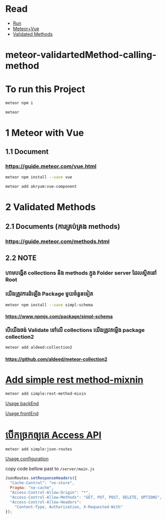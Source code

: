 # Read

- [Run](#To-run-this-Project)
- [Meteor+Vue](#1-Meteor-with-Vue)
- [Validated Methods](#2-Validated-Methods)

# meteor-validartedMethod-calling-method

# To run this Project

```bash
meteor npm i
```

```bash
meteor
```

# 1 Meteor with Vue

## 1.1 Document

### https://guide.meteor.com/vue.html

```bash
meteor npm install --save vue
```

```bash
meteor add akryum:vue-component
```

# 2 Validated Methods

## 2.1 Documents (ការគ្រប់គ្រង methods​)

### https://guide.meteor.com/methods.html

## 2.2 NOTE

### ហាមបង្កើត collections និង methods ក្នុង Folder server ដែលស្ថិតនៅ Root

### យើងត្រូវការដំឡើង Package មួយចំនួនទៀត

```bash
meteor npm install --save simpl-schema
```

#### https://www.npmjs.com/package/simpl-schema

### បើយើងចង់ Validate ទៅលើ collections យើងត្រូវតម្លើង package collection2

```bash
meteor add aldeed:collection2
```

#### https://github.com/aldeed/meteor-collection2

# [Add simple rest method-mixnin](https://atmospherejs.com/simple/rest-method-mixin)
```bash
meteor add simple:rest-method-mixin
```
[Usage backEnd](imports/methods/customerMethods.js)

[Usage frontEnd](client/App.vue)

# [បើកច្រកឲ្យគេ Access API](https://atmospherejs.com/simple/json-routes)
```bash
meteor add simple:json-routes
```
[Usage configuration](/server/main.js)

copy code bellow past to `/server/main.js`

```js
JsonRoutes.setResponseHeaders({
  "Cache-Control": "no-store",
  Pragma: "no-cache",
  "Access-Control-Allow-Origin": "*",
  "Access-Control-Allow-Methods": "GET, PUT, POST, DELETE, OPTIONS",
  "Access-Control-Allow-Headers":
    "Content-Type, Authorization, X-Requested-With"
});
```